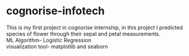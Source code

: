 # cognorise-infotech
This is my first project in cognorise internship, in this project I predicted species of flower through their sepal and petal measurements.
<br>
ML Algorithm- Logistic Regression
<br>
visualization tool- matplotlib and seaborn

